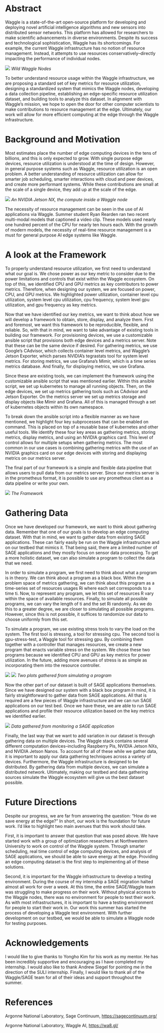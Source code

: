 # Abstract 
Waggle is a state-of-the-art open-source platform for developing and deploying novel artificial intelligence algorithms and new sensors into distributed sensor networks. This platform has allowed for researchers to make scientific advancements in diverse environments. Despite its success and technological sophistication, Waggle has its shortcomings. For example, the current Waggle infrastructure has no notion of resource management. Instead, it attempts to use resources conservatively–directly impacting the performance of individual nodes. 

![](waggle.png)
*Wild Waggle Nodes*

To better understand resource usage within the Waggle infrastructure, we are proposing a standard set of key metrics for resource utilization, designing a standardized system that mimics the Waggle nodes, developing a data collection pipeline, establishing an edge-specific resource utilization dataset, and building tools to analyze this dataset. In alignment with Waggle’s mission, we hope to open the door for other computer scientists to make contributions to resource management at the edge. Ultimately, our work will allow for more efficient computing at the edge through the Waggle infrastructure.

# Background and Motivation
Most estimates place the number of edge computing devices in the tens of billions, and this is only expected to grow. With single purpose edge devices, resource utilization is understood at the time of design. However, in general purpose systems such as Waggle, resource utilization is an open problem. A better understanding of resource utilization can allow for smarter job scheduling, smarter interactions with cloud and peer devices, and create more performant systems. While these contributions are small at the scale of a single device, they add up at the scale of the edge.

![](nx.jpeg)
*An NVIDIA Jetson NX, the compute inside a Waggle node*

The necessity of resource management can be seen in the use of AI applications via Waggle. Summer student Ryan Rearden ran two recent multi-modal models that captioned a video clip. These models used nearly one hundred percent of the CPU for nearly ten hours each. With the growth of modern models, the necessity of real-time resource management is a must for general purpose AI edge systems like Waggle.


# A look at the Framework
To properly understand resource utilization, we first need to understand what our goal is. We chose power as our key metric to consider due to the power limitations and controls that exist within the Waggle ecosystem. On top of this, we identified CPU and GPU metrics as key contributors to power metrics. Therefore, when designing our system, we are focused on power, CPU, and GPU metrics. We highlighted power utilization, container level cpu utilization, system level cpu utilization, cpu frequency, system level gpu utilization, and gpu frequency as key metrics.

Now that we have identified our key metrics, we want to think about how we will develop a framework to obtain, store, display, and analyze them. First and foremost, we want this framework to be reproducible, flexible, and reliable. So, with that in mind, we want to take advantage of existing tools in building our framework. For provisioning devices, we use a customizable ansible script that provisions both edge devices and a metrics server. Note that these can be the same device if desired. For gathering metrics, we use Google’s CAdvisor, which collects container level metrics, and Waggle’s Jetson Exporter, which parses NVIDIA’s tegrastats tool for system level metrics. For storing metrics, we use Grafana’s Mimir, which is a time series metrics database. And finally, for displaying metrics, we use Grafana.
	
Since these are existing tools, we can implement the framework using the customizable ansible script that was mentioned earlier. Within this ansible script, we set up kubernetes to manage all running objects. Then, on the edge devices, we set up metrics gathering tools such as CAdvisor and Jetson Exporter. On the metrics server we set up metrics storage and display objects like Mimir and Grafana. All of this is managed through a set of kubernetes objects within its own namespace. 

To break down the ansible script into a flexible manner as we have mentioned, we highlight four key subprocesses that can be enabled on command. This is placed on top of a reusable base of kubernetes and other useful tools. We identify these four key areas as gathering metrics, storing metrics, display metrics, and using an NVIDIA graphics card. This level of control allows for multiple setups when gathering metrics. The most common in our use cases is combining gathering metrics with the use of an NVIDIA graphics card on our edge devices with storing and displaying metrics on our metrics server.

The final part of our framework is a simple and flexible data pipeline that allows users to pull data from our metrics server. Since our metrics server is in the prometheus format, it is possible to use any prometheus client as a data pipeline or write your own.

![](framework.jpeg)
*The Framework*

# Gathering Data
Once we have developed our framework, we want to think about gathering data. Remember that one of our goals is to develop an edge computing dataset. With that in mind, we want to gather data from existing SAGE applications. These can fairly easily be run on the Waggle infrastructure and on our testbed that mimics it. That being said, there are a limited number of SAGE applications and they mostly focus on sensor data processing. To get a more holistic dataset, we can also simulate a program to collect the data that we need.

In order to simulate a program, we first need to think about what a program is in theory. We can think about a program as a black box. Within the problem space of metrics gathering, we can think about this program as a time-series set of resources usages Ri where each set corresponds to a time ti. Now, to represent any program, we let this set of resources R vary within the space of available resources. Finally, to simulate all possible programs, we can vary the length of ti and the set Ri randomly. As we do this to a greater degree, we are closer to simulating all possible programs. However, since this is not possible, it suffices to randomize our data to choose uniformly from this set.

To simulate a program, we use existing stress tools to vary the load on the system. The first tool is stressng, a tool for stressing cpu. The second tool is gpu-stress-test, a Waggle tool for stressing gpu. By combining them together with a controller that manages resources, we create a new program that enacts variable stress on the system. We chose these two programs because we identified CPU and GPU as key metrics for power utilization. In the future, adding more avenues of stress is as simple as incorporating them into the resource controller.

![](data-1.png)
![](data-2.png)
*Two plots gathered from simulating a program*

Now the other part of our dataset is built of SAGE applications themselves. Since we have designed our system with a black box program in mind, it is fairly straightforward to gather data from SAGE applications. All that is required are a few pieces of Waggle infrastructure and we can run SAGE applications on our test bed. Once we have these, we are able to run SAGE applications and profile their resource utilization based on the key metrics we identified earlier.

![](plugin-traffic.png)
*Data gathered from monitoring a SAGE application*

Finally, the last way that we want to add variation in our dataset is through gathering data on multiple devices. The Waggle stack contains several different computation devices–including Raspberry Pis, NVIDIA Jetson NXs, and NVIDIA Jetson Nanos. To account for all of these while we gather data, it is important to apply our data gathering techniques across a variety of devices. Furthermore, the Waggle infrastructure is designed to be distributed. By gathering data from multiple devices, we can simulate a distributed network. Ultimately, making our testbed and data gathering sources simulate the Waggle ecosystem will give us the best dataset possible.

# Future Directions
Despite our progress, we are far from answering the question: “How do we save energy at the edge?” In short, our work is the foundation for future work. I’d like to highlight two main avenues that this work should take. 

First, it is important to answer that question that was posed above. We have started work with a group of optimization researchers at Northwestern University to work on control of the Waggle system. Through smarter scheduling, real time control of edge computing devices, and analysis of SAGE applications, we should be able to save energy at the edge. Providing an edge computing dataset is the first step to implementing all of these solutions. 

Second, it is important for the Waggle infrastructure to develop a testing environment. During the course of my internship a SAGE migration halted almost all work for over a week. At this time, the entire SAGE/Waggle team was struggling to make progress on their work. Without physical access to the Waggle nodes, there was no environment for people to test their work. As with most infrastructures, it is important to have a testing environment for people to start their work in. Our work this summer has started the process of developing a Waggle test environment. With further development on our testbed, we would be able to simulate a Waggle node for testing purposes.

# Acknowledgements
I would like to give thanks to Yongho Kim for his work as my mentor. He has been incredibly supportive and encouraging as I have completed my internship. I would also like to thank Andrew Siegel for pointing me in the direction of the SULI internship. Finally, I would like to thank all of the Waggle/SAGE team for all of their ideas and support throughout the summer.

# References
Argonne National Laboratory, Sage Continuum, https://sagecontinuum.org/	

Argonne National Laboratory, Waggle AI, https://wa8.gl/

